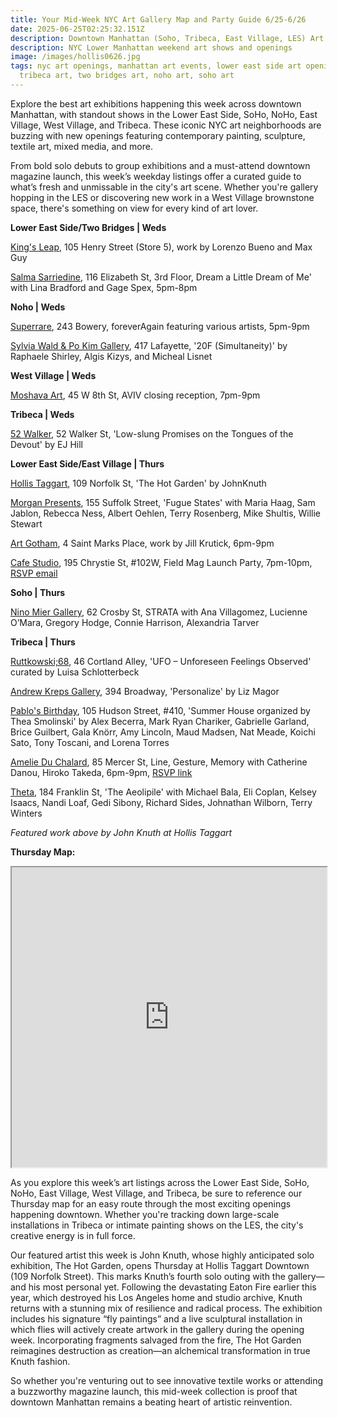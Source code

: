 ```yaml
---
title: Your Mid-Week NYC Art Gallery Map and Party Guide 6/25-6/26
date: 2025-06-25T02:25:32.151Z
description: Downtown Manhattan (Soho, Tribeca, East Village, LES) Art Reception Listings
description: NYC Lower Manhattan weekend art shows and openings
image: /images/hollis0626.jpg
tags: nyc art openings, manhattan art events, lower east side art openings,
  tribeca art, two bridges art, noho art, soho art
---
```

Explore the best art exhibitions happening this week across downtown Manhattan, with standout shows in the Lower East Side, SoHo, NoHo, East Village, West Village, and Tribeca. These iconic NYC art neighborhoods are buzzing with new openings featuring contemporary painting, sculpture, textile art, mixed media, and more.

From bold solo debuts to group exhibitions and a must-attend downtown magazine launch, this week’s weekday listings offer a curated guide to what’s fresh and unmissable in the city's art scene. Whether you're gallery hopping in the LES or discovering new work in a West Village brownstone space, there's something on view for every kind of art lover.

**L﻿ower East Side/Two Bridges | Weds**

[King's Leap](https://www.kingsleapfinearts.com/), 105 Henry Street (Store 5), work by Lorenzo Bueno and Max Guy

[Salma Sarriedine](https://salmasarriedine.com/), 116 Elizabeth St, 3rd Floor, Dream a Little Dream of Me' with Lina Bradford and Gage Spex, 5pm-8pm

**N﻿oho | Weds**

[Superrare](https://superrare.com/exhibitions/foreveragain), 243 Bowery, foreverAgain featuring various artists, 5pm-9pm

[Sylvia Wald & Po Kim Gallery](https://www.swpk.org/exhibition-20f-simultaneity), 417 Lafayette, '20F (Simultaneity)' by Raphaele Shirley, Algis Kizys, and Micheal Lisnet

**W﻿est Village | Weds**

[Moshava Art](https://www.instagram.com/moshava.art), 45 W 8th St, AVIV closing reception, 7pm-9pm

**T﻿ribeca | Weds**

[52 Walker](https://www.52walker.com/exhibitions/ej-hill), 52 Walker St, 'Low-slung Promises on the Tongues of the Devout' by EJ Hill

**L﻿ower East Side/East Village | Thurs**

[Hollis Taggart](https://www.hollistaggart.com/exhibitions/218-john-knuth-the-hot-garden/), 109 Norfolk St, 'The Hot Garden' by JohnKnuth

[Morgan Presents](https://www.morgan-presents.com/exhibitions/27-fugue-states/), 155 Suffolk Street, 'Fugue States' with Maria Haag, Sam Jablon, Rebecca Ness, Albert Oehlen, Terry Rosenberg, Mike Shultis, Willie Stewart

[Art Gotham](https://www.instagram.com/artgotham), 4 Saint Marks Place, work by Jill Krutick, 6pm-9pm

[Cafe Studio](https://www.instagram.com/cafestudionyc), 195 Chrystie St, #102W, Field Mag Launch Party, 7pm-10pm, [RSVP email](events@fieldmag.com)

**S﻿oho | Thurs**

[Nino Mier Gallery](https://www.miergallery.com/exhibitions/strata), 62 Crosby St, STRATA with Ana Villagomez, Lucienne O’Mara, Gregory Hodge, Connie Harrison, Alexandria Tarver

**T﻿ribeca | Thurs**

[Ruttkowski;68](https://www.ruttkowski68.com/exhibition/ufo-unforeseen-feelings-observed/), 46 Cortland Alley, 'UFO – Unforeseen Feelings Observed' curated by Luisa Schlotterbeck

[Andrew Kreps Gallery](http://www.andrewkreps.com/exhibitions/liz-magor4), 394 Broadway, 'Personalize' by Liz Magor

[Pablo's Birthday](https://pablosbirthday.com/exhibitions/127-summer-house-organized-by-thea-smolinski/), 105 Hudson Street, #410, 'Summer House organized by Thea Smolinski' by Alex Becerra, Mark Ryan Chariker, Gabrielle Garland, Brice Guilbert, Gala Knörr, Amy Lincoln, Maud Madsen, Nat Meade, Koichi Sato, Tony Toscani, and Lorena Torres[](https://www.instagram.com/ameliemaisondart)

[Amelie Du Chalard](https://www.instagram.com/ameliemaisondart), 85 Mercer St, Line, Gesture, Memory with Catherine Danou, Hiroko Takeda, 6pm-9pm, [RSVP link](https://lu.ma/quwrots6)

[T﻿heta](https://www.theta.nyc/exhibitions), 184 Franklin St, 'The Aeolipile' with Michael Bala, Eli Coplan, Kelsey Isaacs, Nandi Loaf, Gedi Sibony, Richard Sides, Johnathan Wilborn, Terry Winters

*Featured work above by John Knuth at Hollis Taggart*

**T﻿hursday Map:** 

<iframe src="https://www.google.com/maps/d/u/1/embed?mid=1LCzFtSHiI1mjRWnFKWR5SzSRrUZGRJw&ehbc=2E312F" width="100%" height="480"></iframe>

As you explore this week’s art listings across the Lower East Side, SoHo, NoHo, East Village, West Village, and Tribeca, be sure to reference our Thursday map for an easy route through the most exciting openings happening downtown. Whether you're tracking down large-scale installations in Tribeca or intimate painting shows on the LES, the city's creative energy is in full force.

Our featured artist this week is John Knuth, whose highly anticipated solo exhibition, The Hot Garden, opens Thursday at Hollis Taggart Downtown (109 Norfolk Street). This marks Knuth’s fourth solo outing with the gallery—and his most personal yet. Following the devastating Eaton Fire earlier this year, which destroyed his Los Angeles home and studio archive, Knuth returns with a stunning mix of resilience and radical process. The exhibition includes his signature “fly paintings” and a live sculptural installation in which flies will actively create artwork in the gallery during the opening week. Incorporating fragments salvaged from the fire, The Hot Garden reimagines destruction as creation—an alchemical transformation in true Knuth fashion.

So whether you're venturing out to see innovative textile works or attending a buzzworthy magazine launch, this mid-week collection is proof that downtown Manhattan remains a beating heart of artistic reinvention.